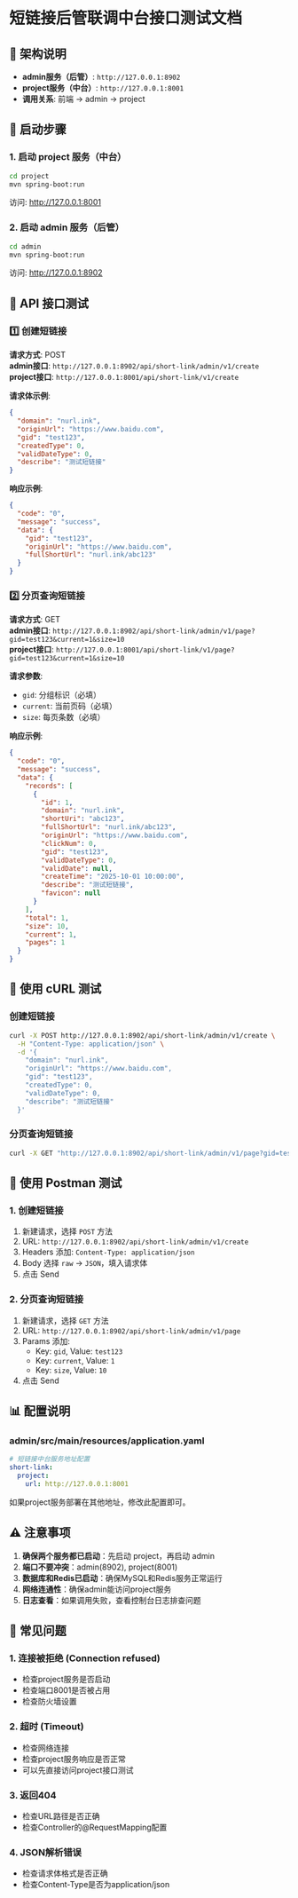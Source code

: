 # 短链接后管联调中台接口测试文档

## 📝 架构说明

- **admin服务（后管）**: `http://127.0.0.1:8902`
- **project服务（中台）**: `http://127.0.0.1:8001`
- **调用关系**: 前端 → admin → project

## 🚀 启动步骤

### 1. 启动 project 服务（中台）
```bash
cd project
mvn spring-boot:run
```
访问: http://127.0.0.1:8001

### 2. 启动 admin 服务（后管）
```bash
cd admin
mvn spring-boot:run
```
访问: http://127.0.0.1:8902

## 📡 API 接口测试

### 1️⃣ 创建短链接

**请求方式**: POST  
**admin接口**: `http://127.0.0.1:8902/api/short-link/admin/v1/create`  
**project接口**: `http://127.0.0.1:8001/api/short-link/v1/create`

**请求体示例**:
```json
{
  "domain": "nurl.ink",
  "originUrl": "https://www.baidu.com",
  "gid": "test123",
  "createdType": 0,
  "validDateType": 0,
  "describe": "测试短链接"
}
```

**响应示例**:
```json
{
  "code": "0",
  "message": "success",
  "data": {
    "gid": "test123",
    "originUrl": "https://www.baidu.com",
    "fullShortUrl": "nurl.ink/abc123"
  }
}
```

### 2️⃣ 分页查询短链接

**请求方式**: GET  
**admin接口**: `http://127.0.0.1:8902/api/short-link/admin/v1/page?gid=test123&current=1&size=10`  
**project接口**: `http://127.0.0.1:8001/api/short-link/v1/page?gid=test123&current=1&size=10`

**请求参数**:
- `gid`: 分组标识（必填）
- `current`: 当前页码（必填）
- `size`: 每页条数（必填）

**响应示例**:
```json
{
  "code": "0",
  "message": "success",
  "data": {
    "records": [
      {
        "id": 1,
        "domain": "nurl.ink",
        "shortUri": "abc123",
        "fullShortUrl": "nurl.ink/abc123",
        "originUrl": "https://www.baidu.com",
        "clickNum": 0,
        "gid": "test123",
        "validDateType": 0,
        "validDate": null,
        "createTime": "2025-10-01 10:00:00",
        "describe": "测试短链接",
        "favicon": null
      }
    ],
    "total": 1,
    "size": 10,
    "current": 1,
    "pages": 1
  }
}
```

## 🧪 使用 cURL 测试

### 创建短链接
```bash
curl -X POST http://127.0.0.1:8902/api/short-link/admin/v1/create \
  -H "Content-Type: application/json" \
  -d '{
    "domain": "nurl.ink",
    "originUrl": "https://www.baidu.com",
    "gid": "test123",
    "createdType": 0,
    "validDateType": 0,
    "describe": "测试短链接"
  }'
```

### 分页查询短链接
```bash
curl -X GET "http://127.0.0.1:8902/api/short-link/admin/v1/page?gid=test123&current=1&size=10"
```

## 🔧 使用 Postman 测试

### 1. 创建短链接
1. 新建请求，选择 `POST` 方法
2. URL: `http://127.0.0.1:8902/api/short-link/admin/v1/create`
3. Headers 添加: `Content-Type: application/json`
4. Body 选择 `raw` -> `JSON`，填入请求体
5. 点击 Send

### 2. 分页查询短链接
1. 新建请求，选择 `GET` 方法
2. URL: `http://127.0.0.1:8902/api/short-link/admin/v1/page`
3. Params 添加:
   - Key: `gid`, Value: `test123`
   - Key: `current`, Value: `1`
   - Key: `size`, Value: `10`
4. 点击 Send

## 📊 配置说明

### admin/src/main/resources/application.yaml
```yaml
# 短链接中台服务地址配置
short-link:
  project:
    url: http://127.0.0.1:8001
```

如果project服务部署在其他地址，修改此配置即可。

## ⚠️ 注意事项

1. **确保两个服务都已启动**：先启动 project，再启动 admin
2. **端口不要冲突**：admin(8902), project(8001)
3. **数据库和Redis已启动**：确保MySQL和Redis服务正常运行
4. **网络连通性**：确保admin能访问project服务
5. **日志查看**：如果调用失败，查看控制台日志排查问题

## 🐛 常见问题

### 1. 连接被拒绝 (Connection refused)
- 检查project服务是否启动
- 检查端口8001是否被占用
- 检查防火墙设置

### 2. 超时 (Timeout)
- 检查网络连接
- 检查project服务响应是否正常
- 可以先直接访问project接口测试

### 3. 返回404
- 检查URL路径是否正确
- 检查Controller的@RequestMapping配置

### 4. JSON解析错误
- 检查请求体格式是否正确
- 检查Content-Type是否为application/json 